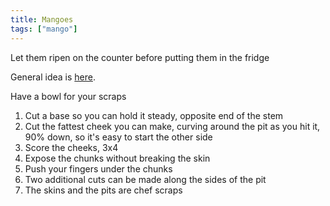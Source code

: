 ```yaml
---
title: Mangoes
tags: ["mango"]
---
```


Let them ripen on the counter before putting them in the fridge

General idea is [here](https://www.youtube.com/watch?v=yE0NGXZ_HBs).

Have a bowl for your scraps

1. Cut a base so you can hold it steady, opposite end of the stem
2. Cut the fattest cheek you can make, curving around the pit as you hit it, 90% down, so it's easy to start the other side
3. Score the cheeks, 3x4
4. Expose the chunks without breaking the skin
5. Push your fingers under the chunks
6. Two additional cuts can be made along the sides of the pit
7. The skins and the pits are chef scraps

